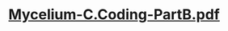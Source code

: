 # [Mycelium-C.Coding-PartB.pdf](https://github.com/nimisha-sen/mycelium/files/11502070/Mycelium-C.Coding-PartB.pdf)

